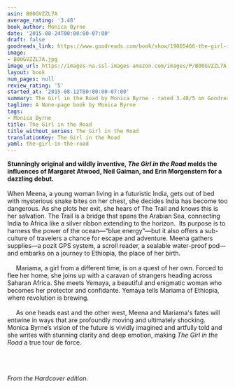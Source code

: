 ```yaml
---
asin: B00GVZZL7A
average_rating: '3.48'
book_author: Monica Byrne
date: '2015-08-24T00:00:00-07:00'
draft: false
goodreads_link: https://www.goodreads.com/book/show/19865466-the-girl-in-the-road
image:
- B00GVZZL7A.jpg
image_url: https://images-na.ssl-images-amazon.com/images/P/B00GVZZL7A.01._SCLZZZZZZZ.jpg
layout: book
num_pages: null
review_rating: '5'
started_at: '2015-08-12T00:00:00-07:00'
summary: The Girl in the Road by Monica Byrne - rated 3.48/5 on Goodreads
tagline: A None-page book by Monica Byrne
tags:
- Monica Byrne
title: The Girl in the Road
title_without_series: The Girl in the Road
translationKey: The Girl in the Road
yaml: the-girl-in-the-road
---
```


<p><b>Stunningly original and wildly inventive, <i>The Girl in the Road</i> melds the influences of Margaret Atwood, Neil Gaiman, and Erin Morgenstern for a dazzling debut.</b><br /> <br />When Meena, a young woman living in a futuristic India, gets out of bed with mysterious snake bites on her chest, she decides India has become too dangerous. As she plots her exit, she hears of The Trail and knows this is her salvation. The Trail is a bridge that spans the Arabian Sea, connecting India to Africa like a silver ribbon extending to the horizon.  Its purpose is to harness the power of the ocean—“blue energy”—but it also offers a sub-culture of travelers a chance for escape and adventure. Meena gathers supplies—a pozit GPS system, a scroll reader, a sealable water-proof pod—and embarks on a journey to Ethiopia, the place of her birth.  <br /> <br />     Mariama, a girl from a different time, is on a quest of her own. Forced to flee her home, she joins up with a caravan of strangers heading across Saharan Africa. She meets Yemaya, a beautiful and enigmatic woman who becomes her protector and confidante. Yemaya tells Mariama of Ethiopia, where revolution is brewing. <br /> <br />     As one heads east and the other west, Meena and Mariama's fates will entwine in ways that are profoundly moving and ultimately shocking.  Monica Byrne’s vision of the future is vividly imagined and artfully told and she writes with stunning clarity and deep emotion, making <i>The Girl in the Road</i> a true tour de force.</p><br /><br /><br /><i>From the Hardcover edition.</i>